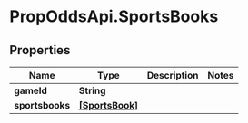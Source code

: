 # PropOddsApi.SportsBooks

## Properties

Name | Type | Description | Notes
------------ | ------------- | ------------- | -------------
**gameId** | **String** |  | 
**sportsbooks** | [**[SportsBook]**](SportsBook.md) |  | 


